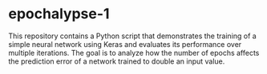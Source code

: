 # epochalypse-1
This repository contains a Python script that demonstrates the training of a simple neural network using Keras and evaluates its performance over multiple iterations. The goal is to analyze how the number of epochs affects the prediction error of a network trained to double an input value.
